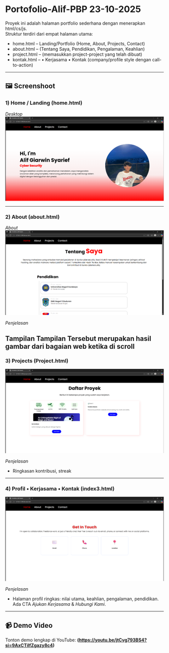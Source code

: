 # Portofolio-Alif-PBP 23-10-2025

Proyek ini adalah halaman portfolio sederhana dengan menerapkan html/cs/js.  
Struktur terdiri dari empat halaman utama:

- home.html – Landing/Portfolio (Home, About, Projects, Contact)
- about.html – (Tentang Saya, Pendidikan, Pengalaman, Keahlian)
- project.html – (memasukkan project-project yang telah dibuat)
- kontak.html – • Kerjasama • Kontak (company/profile style dengan call-to-action)

---

## 🖼 Screenshoot

### 1) Home / Landing (home.html)
*Desktop*
![Home – Desktop](./screnshoot/home.png)

---

### 2) About (about.html)

*About*
![About – Desktop](./screnshoot/about.png)

*Penjelasan*  

Tampilan Tampilan Tersebut merupakan hasil gambar dari bagaian web ketika di scroll
---

### 3) Projects (Project.html)
![Statistik Keaktifan](./screnshoot/project.png)

*Penjelasan*  
- Ringkasan kontribusi, streak

---

### 4) Profil • Kerjasama • Kontak (index3.html)
![Profil & Kerjasama](./screnshoot/contact.png)

*Penjelasan*  
- Halaman profil ringkas: nilai utama, keahlian, pengalaman, pendidikan. Ada CTA *Ajukan Kerjasama* & *Hubungi Kami*.

---

## 📹 Demo Video

Tonton demo lengkap di YouTube: **(https://youtu.be/jtCvg793BS4?si=9AxCTilfZgazy8c4)**



